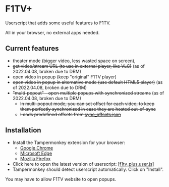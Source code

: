 # F1TV+
Userscript that adds some useful features to F1TV.

All in your browser, no external apps needed.

## Current features
* theater mode (bigger video, less wasted space on screen),
* ~~get video/stream URL (to use in external player, like VLC)~~ (as of 2022.04.08, broken due to DRM)
* open video in popup (keep "original" F1TV player)
* ~~open video in popup in alternative mode (use default HTML5 player)~~ (as of 2022.04.08, broken due to DRM)
* ~~"multi-popout" - open multiple popups with synchronized streams~~ (as of 2022.04.08, broken due to DRM)
  * ~~In multi-popout mode, you can set offset for each video, to keep them perfectly synchronized in case they are hosted out-of-sync~~
  * ~~Loads predefined offsets from [sync_offsets.json](sync_offsets.json)~~

## Installation
* Install the Tampermonkey extension for your browser:
  * [Google Chrome](https://chrome.google.com/webstore/detail/tampermonkey/dhdgffkkebhmkfjojejmpbldmpobfkfo)
  * [Microsoft Edge](https://microsoftedge.microsoft.com/addons/detail/tampermonkey/iikmkjmpaadaobahmlepeloendndfphd)
  * [Mozilla Firefox](https://addons.mozilla.org/en-US/firefox/addon/tampermonkey/)
* Click here to open the latest version of userscript: [[f1tv_plus.user.js]](https://github.com/najdek/f1tv_plus/raw/v1/f1tv_plus.user.js)
* Tampermonkey should detect userscript automatically. Click on "Install".

You may have to allow F1TV website to open popups.
